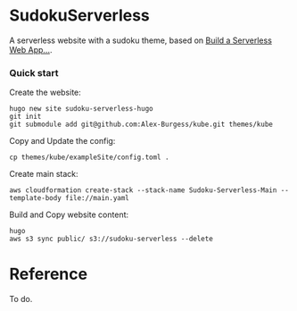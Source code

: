 # SudokuServerless
A serverless website with a sudoku theme, based on [Build a Serverless Web App...](https://aws.amazon.com/getting-started/projects/build-serverless-web-app-lambda-apigateway-s3-dynamodb-cognito/).


### Quick start
Create the website:
```
hugo new site sudoku-serverless-hugo
git init
git submodule add git@github.com:Alex-Burgess/kube.git themes/kube
```
Copy and Update the config:
```
cp themes/kube/exampleSite/config.toml .
```

Create main stack:
```
aws cloudformation create-stack --stack-name Sudoku-Serverless-Main --template-body file://main.yaml
```

Build and Copy website content:
```
hugo
aws s3 sync public/ s3://sudoku-serverless --delete
```



# Reference
To do.
